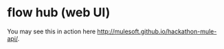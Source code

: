 flow hub (web UI)
========

You may see this in action here http://mulesoft.github.io/hackathon-mule-api/.
